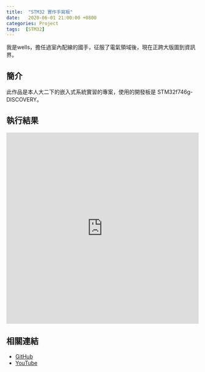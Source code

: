 ```yaml
---
title:  "STM32 實作手寫板"
date:   2020-06-01 21:00:00 +0800
categories: Project
tags:  [STM32]
--- 
```

我是wells，擔任過室內配線的國手，征服了電氣領域後，現在正跨大版圖到資訊界。

## 簡介
此作品是本人大二下的嵌入式系統實習的專案，使用的開發板是 STM32f746g-DISCOVERY。

## 執行結果

<iframe width="100%" height="500" src="https://www.youtube.com/embed/hzKudp6jNWU" title="YouTube video player" frameborder="0" allow="accelerometer; autoplay; clipboard-write; encrypted-media; gyroscope; picture-in-picture" allowfullscreen></iframe>

## 相關連結
- [GitHub](https://github.com/jhang-jhe-wei/Simple-drawing-board-based-on-STM32f746g-DISCOVERY)
- [YouTube](https://youtu.be/hzKudp6jNWU)
